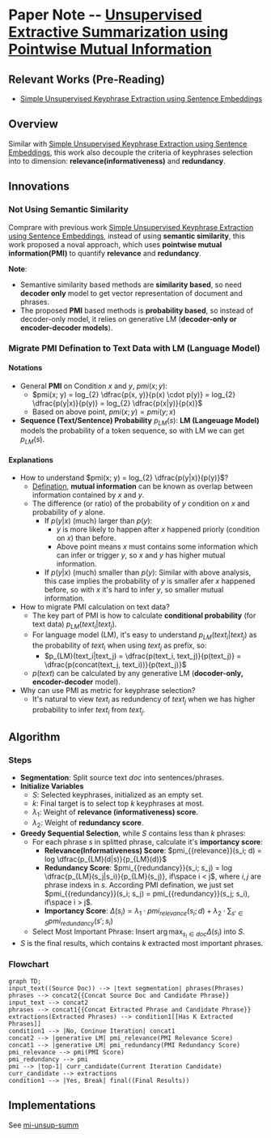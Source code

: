 # Paper Note -- [Unsupervised Extractive Summarization using Pointwise Mutual Information](https://arxiv.org/abs/2102.06272)
## Relevant Works (Pre-Reading)
* [Simple Unsupervised Keyphrase Extraction using Sentence Embeddings](https://github.com/innerNULL/leveling-up/tree/main/docs/paper-note/simple-unsupervised-keyphrase-extraction-using-sentence-smbeddings)

## Overview
Similar with [Simple Unsupervised Keyphrase Extraction using Sentence Embeddings](https://github.com/innerNULL/leveling-up/tree/main/docs/paper-note/simple-unsupervised-keyphrase-extraction-using-sentence-smbeddings), this work also decouple the criteria of keyphrases selection into to dimension: **relevance(informativeness)** and **redundancy**. 


## Innovations
### Not Using Semantic Similarity
Comprare with previous work [Simple Unsupervised Keyphrase Extraction using Sentence Embeddings](https://github.com/innerNULL/leveling-up/tree/main/docs/paper-note/simple-unsupervised-keyphrase-extraction-using-sentence-smbeddings), instead of using **semantic similarity**, this work proposed a noval approach, which uses **pointwise mutual information(PMI)** to quantify **relevance** and **redundancy**.

**Note**:
* Semantive similarity based methods are **similarity based**, so need **decoder only** model to get vector representation of document and phrases.
* The proposed **PMI** based methods is **probability based**, so instead of decoder-only model, it relies on generative LM (**decoder-only or encoder-decoder models**).

### Migrate PMI Defination to Text Data with LM (Language Model)
#### Notations
* General **PMI** on Condition $x$ and $y$,  $pmi(x; y)$:
    * $pmi(x; y) = log_{2} \dfrac{p(x, y)}{p(x) \cdot p(y)} = log_{2} \dfrac{p(y|x)}{p(y)} = log_{2} \dfrac{p(x|y)}{p(x)}$
    * Based on above point, $pmi(x; y) = pmi(y; x)$
* **Sequence (Text/Sentence) Probability** $p_{LM}(s)$: **LM (Langeuage Model)** models the probability of a token sequence, so with LM we can get $p_{LM}(s)$.

#### Explanations
* How to understand $pmi(x; y) = log_{2} \dfrac{p(y|x)}{p(y)}$?
    * [Defination](https://en.wikipedia.org/wiki/Pointwise_mutual_information), **mutual information** can be known as overlap between information contained by $x$ and $y$.
    * The difference (or ratio) of the probability of $y$ condition on $x$ and probability of $y$ alone.
        * If $p(y|x)$ (much) larger than $p(y)$: 
            * $y$ is more likely to happen after $x$ happened priorly (condition on $x$) than before.
            * Above point means $x$ must contains some information which can infer or trigger $y$, so $x$ and $y$ has higher mutual information.
        * If $p(y|x)$ (much) smaller than $p(y)$: Similar with above analysis, this case implies the probability of $y$ is smaller afer $x$ happened before, so with $x$ it's hard to infer $y$, so smaller mutual information.
* How to migrate PMI calculation on text data?
    * The key part of PMI is how to calculate **conditional probability** (for text data) $p_{LM}(text_i|text_j)$.
    * For language model (LM), it's easy to understand $p_{LM}(text_i|text_j)$ as the probability of $text_i$ when using $text_j$ as prefix, so:
        * $p_{LM}(text_i|text_j) = \dfrac{p(text_i, text_j)}{p(text_j)} = \dfrac{p(concat(text_j, text_i))}{p(text_j)}$
    * $p(text)$ can be calculated by any generative LM (**docoder-only, encoder-decoder** model).
* Why can use PMI as metric for keyphrase selection? 
    * It's natural to view $text_i$ as redundency of $text_j$ when we has higher probability to infer $text_i$ from $text_j$.


## Algorithm
### Steps
* **Segmentation**: Split source text $doc$ into sentences/phrases.
* **Initialize Variables**
    * $S$: Selected keyphrases, initialized as an empty set.
    * $k$: Final target is to select top $k$ keyphrases at most.
    * $\lambda_1$: Weight of **relevance (informativeness) score**.
    * $\lambda_2$: Weight of **redundancy score**.
* **Greedy Sequential Selection**, while $S$ contains less than $k$ phrases:
    * For each phrase $s$ in splitted phrase, calculate it's **importancy score**:
        * **Relevance(Informativeness) Score**: $pmi_{{relevance}}(s_i; d) = log \dfrac{p_{LM}(d|s)}{p_{LM}(d)}$
        * **Redundancy Score**: $pmi_{{redundancy}}(s_i; s_j) = log \dfrac{p_{LM}(s_j|s_i)}{p_{LM}(s_j)}, if\space i < j$, where $i, j$ are phrase indexs in $s$. According PMI defination, we just set $pmi_{{redundancy}}(s_i; s_j) = pmi_{{redundancy}}(s_j; s_i), if\space i > j$. 
        * **Importancy Score**: $\Delta(s_i) = \lambda_1 \cdot pmi_{{relevance}}(s_i; d) + \lambda_2 \cdot \sum_{s'  \in S} pmi_{{redundancy}}(s'; s_i)$
    * Select Most Important Phrase: Insert $\arg \max_{s_i \in doc}  \Delta(s_i)$ into $S$.
* $S$ is the final results, which contains $k$ extracted most important phrases.

### Flowchart
```mermaid
graph TD;
input_text((Source Doc)) --> |text segmentation| phrases(Phrases)
phrases --> concat2{{Concat Source Doc and Candidate Phrase}} 
input_text --> concat2
phrases --> concat1{{Concat Extracted Phrase and Candidate Phrase}} 
extractions(Extracted Phrases) --> condition1[[Has K Extracted Phrases]]
condition1 --> |No, Coninue Iteration| concat1 
concat2 --> |generative LM| pmi_relevance(PMI Relevance Score)
concat1 --> |generative LM| pmi_redundancy(PMI Redundancy Score)
pmi_relevance --> pmi(PMI Score)
pmi_redundancy --> pmi
pmi --> |top-1| curr_candidate(Current Iteration Candidate)
curr_candidate --> extractions
condition1 --> |Yes, Break| final((Final Results))
```


## Implementations
See [mi-unsup-summ](https://github.com/vishakhpk/mi-unsup-summ)
